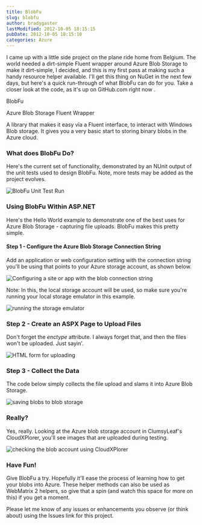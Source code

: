 ```yaml
---
title: BlobFu
slug: blobfu
author: bradygaster
lastModified: 2012-10-05 18:15:15
pubDate: 2012-10-05 18:15:10
categories: Azure
---
```


<p>I came up with a little side project on the plane ride home from Belgium. The world needed a dirt-simple Fluent wrapper around Azure Blob Storage to make it dirt-simple, I decided, and this is my first pass at making such a handy resource helper available.
  I&apos;ll get this thing on NuGet in the next few days, but here&apos;s a quick run-through of what BlobFu can do for you. Take a closer look at the code, as it&apos;s up
  <a>on GitHub.com right now</a> .&#xA0;</p>
<p>
  <a></a> 
</p>
BlobFu
<p>
  <a></a> 
</p>
Azure Blob Storage Fluent Wrapper
<p>A library that makes it easy via a Fluent interface, to interact with Windows Blob storage. It gives you a very basic start to storing binary blobs in the Azure cloud.</p>
<p>
  <a></a> 
</p>
<h3>What does BlobFu Do?</h3>
<p>Here&apos;s the current set of functionality, demonstrated by an NUnit output of the unit tests used to design BlobFu. Note, more tests may be added as the project evolves.</p>
<p>
  <img src="https://github.com/bradygaster/BlobFu/blob/master/Images/blobfu-unit-test-run.png?raw=true" alt="BlobFu Unit Test Run">
</p>
<p>
  <a></a> 
</p>
<h3>Using BlobFu Within ASP.NET</h3>
<p>Here&apos;s the Hello World example to demonstrate one of the best uses for Azure Blob Storage - capturing file uploads. BlobFu makes this pretty simple.</p>
<p>
  <a></a> 
</p>
<h4>Step 1 - Configure the Azure Blob Storage Connection String</h4>
<p>Add an application or web configuration setting with the connection string you&apos;ll be using that points to your Azure storage account, as shown below.</p>
<p>
  <img src="https://github.com/bradygaster/BlobFu/blob/master/Images/configuring-a-site-or-app-with-the-blob-conne.png?raw=true" alt="Configuring a site or app with the blob connection string">
</p>
<p>Note: In this, the local storage account will be used, so make sure you&apos;re running your local storage emulator in this example.</p>
<p>
  <img src="https://github.com/bradygaster/BlobFu/blob/master/Images/running-the-storage-emulator.png?raw=true" alt="running the storage emulator">
</p>
<p>
  <a></a> 
</p>
<h3>Step 2 - Create an ASPX Page to Upload Files</h3>
<p>Don&apos;t forget the <em>enctype</em>  attribute. I always forget that, and then the files won&apos;t be uploaded. Just sayin&apos;.</p>
<p>
  <img src="https://github.com/bradygaster/BlobFu/blob/master/Images/html-form-for-uploading.png?raw=true" alt="HTML form for uploading">
</p>
<p>
  <a></a> 
</p>
<h3>Step 3 - Collect the Data</h3>
<p>The code below simply collects the file upload and slams it into Azure Blob Storage.</p>
<p>
  <img src="https://github.com/bradygaster/BlobFu/blob/master/Images/saving-blobs-to-blob-storage.png?raw=true" alt="saving blobs to blob storage">
</p>
<p>
  <a></a> 
</p>
<h3>Really?</h3>
<p>Yes, really. Looking at the Azure blob storage account in ClumsyLeaf&apos;s CloudXPlorer, you&apos;ll see images that are uploaded during testing.</p>
<p>
  <img src="https://github.com/bradygaster/BlobFu/blob/master/Images/checking-the-blob-account-using-cloudxplorer.png?raw=true" alt="checking the blob account using CloudXPlorer">
</p>
<p>
  <a></a> 
</p>
<h3>Have Fun!</h3>
<p>Give BlobFu a try. Hopefully it&apos;ll ease the process of learning how to get your blobs into Azure. These helper methods can also be used as WebMatrix 2 helpers, so give that a spin (and watch this space for more on this) if you get a moment.</p>
<p>Please let me know of any issues or enhancements you observe (or think about) using the Issues link for this project.</p>
